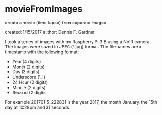 # movieFromImages
create a movie (time-lapse) from separate images

created: 1/15/2017
author: Dennis F. Gardner

I took a series of images with my Raspberry Pi 3 B using a NoIR camera. The images were saved in JPEG (*.jpg) format. The file names are a timestamp with the following format:

- Year (4 digits) 
- Month (2 digits)
- Day (2 digits) 
- Underscore ('_')
- 24 Hour (2 digits) 
- Minute (2 digits) 
- Second (2 digits)

For example 20170115_222831 is the year 2017, the month January, the 15th day at 10:28pm and 31 seconds. 
